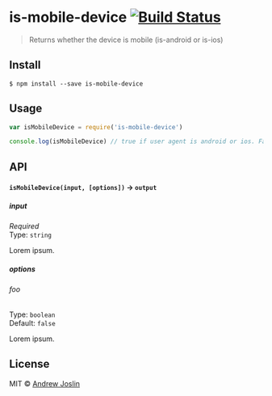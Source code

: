 # is-mobile-device [![Build Status](https://travis-ci.org/ajoslin/is-mobile-device.svg?branch=master)](https://travis-ci.org/ajoslin/is-mobile-device)

> Returns whether the device is mobile (is-android or is-ios)


## Install

```
$ npm install --save is-mobile-device
```


## Usage

```js
var isMobileDevice = require('is-mobile-device')

console.log(isMobileDevice) // true if user agent is android or ios. False in Node.
```

## API

#### `isMobileDevice(input, [options])` -> `output`

##### input

*Required*  
Type: `string`

Lorem ipsum.

##### options

###### foo

Type: `boolean`  
Default: `false`

Lorem ipsum.


## License

MIT © [Andrew Joslin](http://ajoslin.com)
